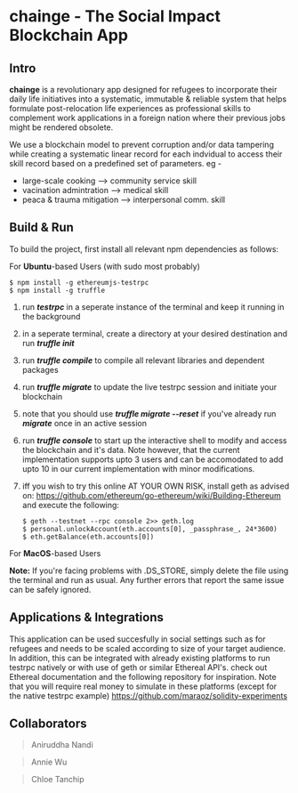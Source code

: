 # chainge - The Social Impact Blockchain App

## Intro
**chainge** is a revolutionary app designed for refugees to incorporate their daily life initiatives into a systematic, 
immutable & reliable system that helps formulate post-relocation life experiences as professional skills to complement 
work applications in a foreign nation where their previous jobs might be rendered obsolete.

We use a blockchain model to prevent corruption and/or data tampering while creating a systematic linear record for each 
indvidual to access their skill record based on a predefined set of parameters. eg - 
+ large-scale cooking --> community service skill
+ vacination admintration --> medical skill
+ peaca & trauma mitigation --> interpersonal comm. skill

## Build & Run
To build the project, first install all relevant npm dependencies as follows:

For **Ubuntu**-based Users (with sudo most probably)

    $ npm install -g ethereumjs-testrpc
    $ npm install -g truffle
    
1) run **_testrpc_** in a seperate instance of the terminal and keep it running in the background 
2) in a seperate terminal, create a directory at your desired destination and run **_truffle init_**
3) run **_truffle compile_** to compile all relevant libraries and dependent packages
4) run **_truffle migrate_** to update the live testrpc session and initiate your blockchain
5) note that you should use **_truffle migrate --reset_** if you've already run **_migrate_** once in an active session
6) run **_truffle console_** to start up the interactive shell to modify and access the blockchain and it's data. Note however, that the current implementation supports upto 3 users and can be accomodated to add upto 10 in our current implementation with minor modifications.
7) iff you wish to try this online AT YOUR OWN RISK, install geth as advised on: https://github.com/ethereum/go-ethereum/wiki/Building-Ethereum and execute the following:

       $ geth --testnet --rpc console 2>> geth.log
       $ personal.unlockAccount(eth.accounts[0], _passphrase_, 24*3600)
       $ eth.getBalance(eth.accounts[0])

For **MacOS**-based Users

**Note:** If you're facing problems with .DS_STORE, simply delete the file using the terminal and run as usual. Any further errors that report the same issue can be safely ignored.

## Applications & Integrations

This application can be used succesfully in social settings such as for refugees and needs to be scaled according to size of your target audience. In addition, this can be integrated with already existing platforms to run testrpc natively or with use of geth or similar Ethereal API's. check out Ethereal documentation and the following repository for inspiration. Note that you will require real money to simulate in these platforms (except for the native testrpc example)
https://github.com/maraoz/solidity-experiments

## Collaborators
> Aniruddha Nandi

> Annie Wu

> Chloe Tanchip
